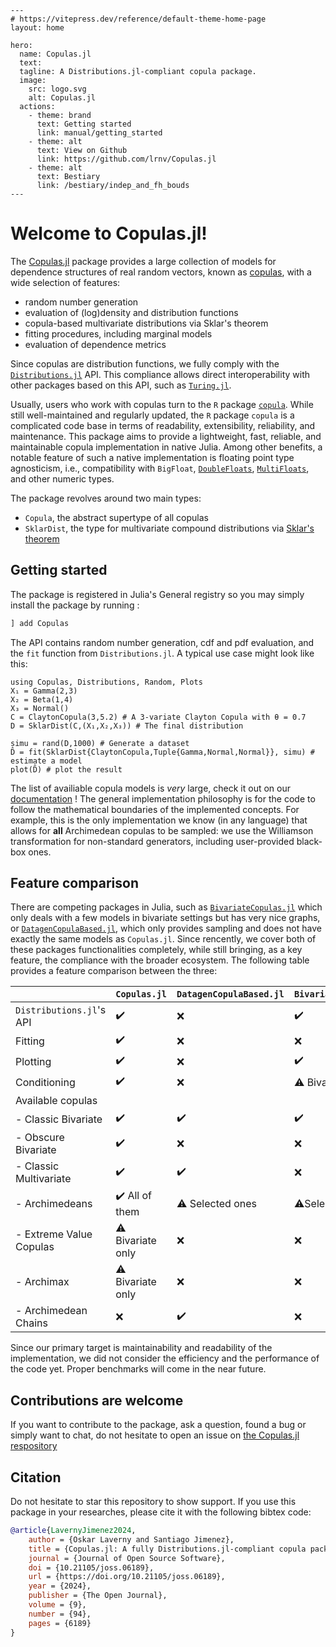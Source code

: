````@raw html
---
# https://vitepress.dev/reference/default-theme-home-page
layout: home

hero:
  name: Copulas.jl
  text:
  tagline: A Distributions.jl-compliant copula package. 
  image:
    src: logo.svg
    alt: Copulas.jl
  actions:
    - theme: brand
      text: Getting started
      link: manual/getting_started
    - theme: alt
      text: View on Github
      link: https://github.com/lrnv/Copulas.jl
    - theme: alt
      text: Bestiary
      link: /bestiary/indep_and_fh_bouds
---
````

# Welcome to Copulas.jl!

The [Copulas.jl](https://github.com/lrnv/Copulas.jl) package provides a large collection of models for dependence structures of real random vectors, known as [copulas](https://en.wikipedia.org/wiki/Copula_(probability_theory)), with a wide selection of features:
- random number generation
- evaluation of (log)density and distribution functions
- copula-based multivariate distributions via Sklar's theorem
- fitting procedures, including marginal models
- evaluation of dependence metrics

Since copulas are distribution functions, we fully comply with the [`Distributions.jl`](https://github.com/JuliaStats/Distributions.jl) API. This compliance allows direct interoperability with other packages based on this API, such as [`Turing.jl`](https://github.com/TuringLang/Turing.jl).

Usually, users who work with copulas turn to the `R` package [`copula`](https://cran.r-project.org/web/packages/copula/copula.pdf). While still well-maintained and regularly updated, the `R` package `copula` is a complicated code base in terms of readability, extensibility, reliability, and maintenance.
This package aims to provide a lightweight, fast, reliable, and maintainable copula implementation in native Julia. Among other benefits, a notable feature of such a native implementation is floating point type agnosticism, i.e., compatibility with `BigFloat`, [`DoubleFloats`](https://github.com/JuliaMath/DoubleFloats.jl), [`MultiFloats`](https://github.com/dzhang314/MultiFloats.jl), and other numeric types.


The package revolves around two main types:

- `Copula`, the abstract supertype of all copulas
- `SklarDist`, the type for multivariate compound distributions via [Sklar's theorem](https://en.wikipedia.org/wiki/Copula_(probability_theory)#Sklar's_theorem)

## Getting started

The package is registered in Julia's General registry so you may simply install the package by running : 

```julia
] add Copulas
```

The API contains random number generation, cdf and pdf evaluation, and the `fit` function from `Distributions.jl`. A typical use case might look like this: 

```@example
using Copulas, Distributions, Random, Plots
X₁ = Gamma(2,3)
X₂ = Beta(1,4)
X₃ = Normal()
C = ClaytonCopula(3,5.2) # A 3-variate Clayton Copula with θ = 0.7
D = SklarDist(C,(X₁,X₂,X₃)) # The final distribution

simu = rand(D,1000) # Generate a dataset
D̂ = fit(SklarDist{ClaytonCopula,Tuple{Gamma,Normal,Normal}}, simu) # estimate a model
plot(D̂) # plot the result
```

The list of availiable copula models is *very* large, check it out on our [documentation](https://lrnv.github.io/Copulas.jl/stable) ! 
The general implementation philosophy is for the code to follow the mathematical boundaries of the implemented concepts. For example, this is the only implementation we know (in any language) that allows for **all** Archimedean copulas to be sampled: we use the Williamson transformation for non-standard generators, including user-provided black-box ones.

## Feature comparison


There are competing packages in Julia, such as [`BivariateCopulas.jl`](https://github.com/AnderGray/BivariateCopulas.jl) which only deals with a few models in bivariate settings but has very nice graphs, or [`DatagenCopulaBased.jl`](https://github.com/iitis/DatagenCopulaBased.jl), which only provides sampling and does not have exactly the same models as `Copulas.jl`. Since rencently, we cover both of these packages functionalities completely, while still bringing, as a key feature, the compliance with the broader ecosystem. The following table provides a feature comparison between the three: 

|                          | `Copulas.jl`            | `DatagenCopulaBased.jl` | `BivariateCopulas.jl` |
|--------------------------|-------------------------|-------------------------|-----------------------|
| `Distributions.jl`'s API | ✔️                      | ❌                     | ✔️                    |
| Fitting                  | ✔️                      | ❌                     | ❌                    |
| Plotting                 | ✔️                      | ❌                     | ✔️                    |
| Conditioning             | ✔️                      | ❌                     | ⚠️ Bivariate Only     |
| Available copulas        |                          |                        |                       |
| - Classic Bivariate      | ✔️                      | ✔️                     | ✔️                    |
| - Obscure Bivariate      | ✔️                      | ❌                     | ❌                    |
| - Classic Multivariate   | ✔️                      | ✔️                     | ❌                    |
| - Archimedeans           | ✔️ All of them          | ⚠️ Selected ones       | ⚠️Selected ones       |
| - Extreme Value Copulas  | ⚠️ Bivariate only       | ❌                     | ❌                    |
| - Archimax               | ⚠️ Bivariate only       | ❌                     | ❌                    |
| - Archimedean Chains     | ❌                      | ✔️                     | ❌                    |

Since our primary target is maintainability and readability of the implementation, we did not consider the efficiency and the performance of the code yet. Proper benchmarks will come in the near future. 

## Contributions are welcome

If you want to contribute to the package, ask a question, found a bug or simply want to chat, do not hesitate to open an issue on [the Copulas.jl respository](https://github.com/lrnv/Copulas.jl)


## Citation 

Do not hesitate to star this repository to show support. If you use this package in your researches, please cite it with the following bibtex code:

```bibtex
@article{LavernyJimenez2024,
    author = {Oskar Laverny and Santiago Jimenez}, 
    title = {Copulas.jl: A fully Distributions.jl-compliant copula package},
    journal = {Journal of Open Source Software},
    doi = {10.21105/joss.06189}, 
    url = {https://doi.org/10.21105/joss.06189}, 
    year = {2024}, 
    publisher = {The Open Journal}, 
    volume = {9}, 
    number = {94}, 
    pages = {6189}
}
```
